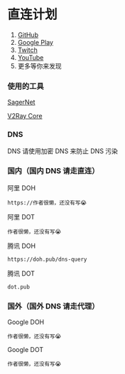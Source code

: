 # 直连计划
1. [GitHub](https://github.com/OVOJKzzZ/direct/tree/main/GitHub)
2. [Google Play](https://github.com/OVOJKzzZ/direct/tree/main/Google%20Play)
3. [Twitch](https://github.com/OVOJKzzZ/direct/tree/main/Twitch)
4. [YouTube](https://github.com/OVOJKzzZ/direct/tree/main/YouTube)
5. 更多等你来发现



### 使用的工具
[SagerNet](https://github.com/SagerNet/SagerNet)

[V2Ray Core](https://github.com/v2fly/v2ray-core)




### DNS 
DNS 请使用加密 DNS 来防止 DNS 污染

### 国内（国内 DNS 请走直连）
阿里 DOH

````https://作者很懒，还没有写😭````

阿里 DOT

````作者很懒，还没有写😭````

腾讯 DOH

````https://doh.pub/dns-query````

腾讯 DOT

````dot.pub````


### 国外（国外 DNS 请走代理）

Google DOH

````作者很懒，还没有写😭````

Google DOT

````作者很懒，还没有写😭````
